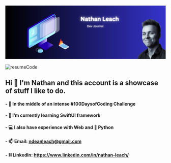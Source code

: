 ![Banner](https://github.com/ndeanleach/ndeanleach/blob/921025c3fb52bcb0cd8635d7bbd9aa0174919688/Github%20Banner.svg)



![resumeCode](https://github.com/ndeanleach/ndeanleach/assets/143350542/a03caedb-55e4-42c8-80f3-c16d5ce7fddf)

## Hi 👋 I'm Nathan and this account is a showcase of stuff I like to do. 
#### - 💯 In the middle of an intense #100DaysofCoding Challenge
#### - 🌱 I’m currently learning SwiftUI framework
#### - 💻 I also have experience with Web and 🐍 Python
#### - 📫 Email: ndeanleach@gmail.com
#### - ⛓️ LinkedIn: https://www.linkedin.com/in/nathan-leach/

